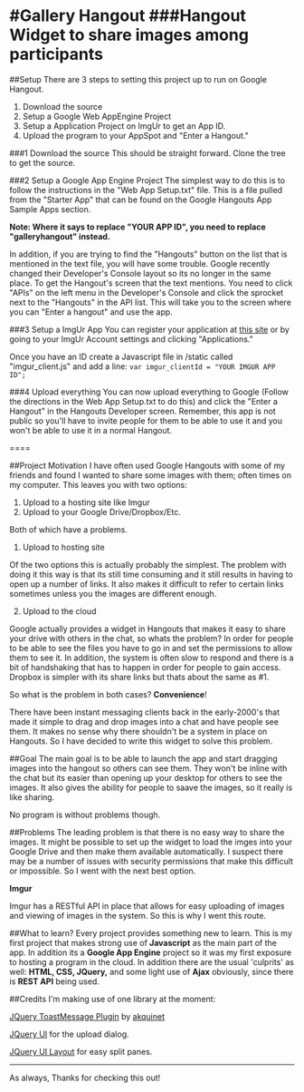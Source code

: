 #Gallery Hangout
###Hangout Widget to share images among participants
===

##Setup
There are 3 steps to setting this project up to run on Google Hangout.

1. Download the source
2. Setup a Google Web AppEngine Project
3. Setup a Application Project on ImgUr to get an App ID.
4. Upload the program to your AppSpot and "Enter a Hangout."

###1 Download the source
This should be straight forward. Clone the tree to get the source.

###2 Setup a Google App Engine Project
The simplest way to do this is to follow the instructions in the "Web App Setup.txt" file. This is a file pulled from the "Starter App" that can be found on the Google Hangouts App Sample Apps section.

__Note: Where it says to replace "YOUR APP ID", you need to replace "galleryhangout" instead.__

In addition, if you are trying to find the "Hangouts" button on the list that is mentioned in the text file, you will have some trouble. Google recently changed their Developer's Console layout so its no longer in the same place. To get the Hangout's screen that the text mentions. You need to click "APIs" on the left menu in the Developer's Console and click the sprocket next to the "Hangouts" in the API list. This will take you to the screen where you can "Enter a hangout" and use the app.

###3 Setup a ImgUr App
You can register your application at [this site](https://api.imgur.com/oauth2/addclient) or by going to your ImgUr Account settings and clicking "Applications."

Once you have an ID create a Javascript file in /static called "imgur_client.js" and add a line:
`var imgur_clientId = "YOUR IMGUR APP ID";`

###4 Upload everything
You can now upload everything to Google (Follow the directions in the Web App Setup.txt to do this) and click the "Enter a Hangout" in the Hangouts Developer screen. Remember, this app is not public so you'll have to invite people for them to be able to use it and you won't be able to use it in a normal Hangout.

====

##Project Motivation
I have often used Google Hangouts with some of my friends and found I wanted to share some images with them; often times on my computer.
This leaves you with two options:

1. Upload to a hosting site like Imgur
2. Upload to your Google Drive/Dropbox/Etc.

Both of which have a problems.

1. Upload to hosting site
  
  Of the two options this is actually probably the simplest. The problem with doing it this way is that its still time consuming and it still results in having to open up a number of links. It also makes it difficult to refer to certain links sometimes unless you the images are different enough.

2. Upload to the cloud
  
  Google actually provides a widget in Hangouts that makes it easy to share your drive with others in the chat, so whats the problem? In order for people to be able to see the files you have to go in and set the permissions to allow them to see it. In addition, the system is often slow to respond and there is a bit of handshaking that has to happen in order for people to gain access. Dropbox is simpler with its share links but thats about the same as #1.

So what is the problem in both cases? __Convenience__!

There have been instant messaging clients back in the early-2000's that made it simple to drag and drop images into a chat and have people see them. It makes no sense why there shouldn't be a system in place on Hangouts. So I have decided to write this widget to solve this problem.

##Goal
The main goal is to be able to launch the app and start dragging images into the hangout so others can see them. They won't be inline with the chat but its easier than opening up your desktop for others to see the images. It also gives the ability for people to saave the images, so it really is like sharing.

No program is without problems though.

##Problems
The leading problem is that there is no easy way to share the images. It might be possible to set up the widget to load the imges into your Google Drive and then make them available automatically. I suspect there may be a number of issues with security permissions that make this difficult or impossible. So I went with the next best option.

__Imgur__

Imgur has a RESTful API in place that allows for easy uploading of images and viewing of images in the system. So this is why I went this route.

##What to learn?
Every project provides something new to learn. This is my first project that makes strong use of __Javascript__ as the main part of the app. In addition its a __Google App Engine__ project so it was my first exposure to hosting a program in the cloud. In addition there are the usual 'culprits' as well: __HTML, CSS, JQuery,__ and some light use of __Ajax__ obviously, since there is __REST API__ being used.

##Credits
I'm making use of one library at the moment:

[JQuery ToastMessage Plugin](http://akquinet.github.io/jquery-toastmessage-plugin/) by [akquinet](http://github.com/akquinet)

[JQuery UI](http://jqueryui.com/) for the upload dialog.

[JQuery UI Layout](http://layout.jquery-dev.com/) for easy split panes.

---
As always, Thanks for checking this out!
